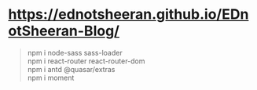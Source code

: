 # https://ednotsheeran.github.io/EDnotSheeran-Blog/
> npm i node-sass sass-loader <br>
> npm i react-router react-router-dom <br>
> npm i antd @quasar/extras <br>
> npm i moment <br>